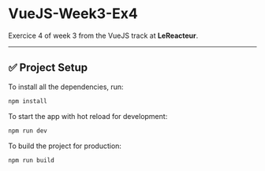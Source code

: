 # VueJS-Week3-Ex4

Exercice 4 of week 3 from the VueJS track at **LeReacteur**.

---

## ✅ Project Setup

To install all the dependencies, run:

```bash
npm install
```

To start the app with hot reload for development:

```bash
npm run dev
```

To build the project for production:

```bash
npm run build
```
